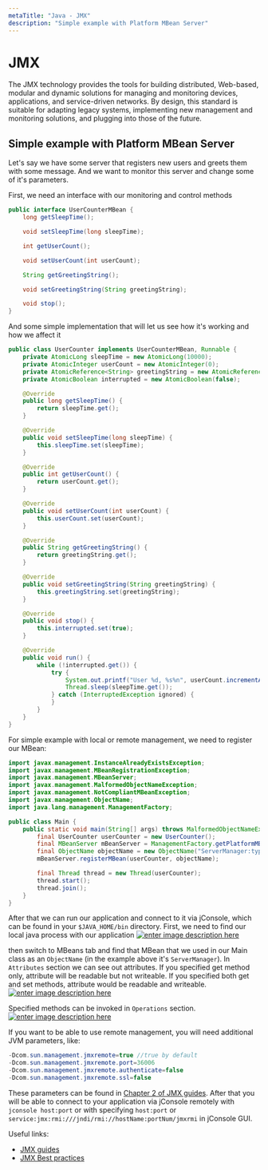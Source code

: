 ```yaml
---
metaTitle: "Java - JMX"
description: "Simple example with Platform MBean Server"
---
```


# JMX


The JMX technology provides the tools for building distributed, Web-based, modular and dynamic solutions for managing and monitoring devices, applications, and service-driven networks. By design, this standard is suitable for adapting legacy systems, implementing new management and monitoring solutions, and plugging into those of the future.



## Simple example with Platform MBean Server


Let's say we have some server that registers new users and greets them with some message. And we want to monitor this server and change some of it's parameters.

First, we need an interface with our monitoring and control methods

```java
public interface UserCounterMBean {
    long getSleepTime();

    void setSleepTime(long sleepTime);

    int getUserCount();

    void setUserCount(int userCount);

    String getGreetingString();

    void setGreetingString(String greetingString);

    void stop();
}

```

And some simple implementation that will let us see how it's working and how we affect it

```java
public class UserCounter implements UserCounterMBean, Runnable {
    private AtomicLong sleepTime = new AtomicLong(10000);
    private AtomicInteger userCount = new AtomicInteger(0);
    private AtomicReference<String> greetingString = new AtomicReference<>("welcome");
    private AtomicBoolean interrupted = new AtomicBoolean(false);

    @Override
    public long getSleepTime() {
        return sleepTime.get();
    }

    @Override
    public void setSleepTime(long sleepTime) {
        this.sleepTime.set(sleepTime);
    }

    @Override
    public int getUserCount() {
        return userCount.get();
    }

    @Override
    public void setUserCount(int userCount) {
        this.userCount.set(userCount);
    }

    @Override
    public String getGreetingString() {
        return greetingString.get();
    }

    @Override
    public void setGreetingString(String greetingString) {
        this.greetingString.set(greetingString);
    }

    @Override
    public void stop() {
        this.interrupted.set(true);
    }

    @Override
    public void run() {
        while (!interrupted.get()) {
            try {
                System.out.printf("User %d, %s%n", userCount.incrementAndGet(), greetingString.get());
                Thread.sleep(sleepTime.get());
            } catch (InterruptedException ignored) {
            }
        }
    }
}

```

For simple example with local or remote management, we need to register our MBean:

```java
import javax.management.InstanceAlreadyExistsException;
import javax.management.MBeanRegistrationException;
import javax.management.MBeanServer;
import javax.management.MalformedObjectNameException;
import javax.management.NotCompliantMBeanException;
import javax.management.ObjectName;
import java.lang.management.ManagementFactory;

public class Main {
    public static void main(String[] args) throws MalformedObjectNameException, NotCompliantMBeanException, InstanceAlreadyExistsException, MBeanRegistrationException, InterruptedException {
        final UserCounter userCounter = new UserCounter();
        final MBeanServer mBeanServer = ManagementFactory.getPlatformMBeanServer();
        final ObjectName objectName = new ObjectName("ServerManager:type=UserCounter");
        mBeanServer.registerMBean(userCounter, objectName);

        final Thread thread = new Thread(userCounter);
        thread.start();
        thread.join();
    }
}

```

After that we can run our application and connect to it via jConsole, which can be found in your `$JAVA_HOME/bin` directory.
First, we need to find our local java process with our application
[<img src="https://i.stack.imgur.com/21xsM.png" alt="enter image description here" />](https://i.stack.imgur.com/21xsM.png)

then switch to MBeans tab and find that MBean that we used in our Main class as an `ObjectName` (in the example above it's `ServerManager`).
In `Attributes` section we can see out attributes. If you specified get method only, attribute will be readable but not writeable. If you specified both get and set methods, attribute would be readable and writeable.
[<img src="https://i.stack.imgur.com/tlDAo.png" alt="enter image description here" />](https://i.stack.imgur.com/tlDAo.png)

Specified methods can be invoked in `Operations` section.
[<img src="https://i.stack.imgur.com/9SFoH.png" alt="enter image description here" />](https://i.stack.imgur.com/9SFoH.png)

If you want to be able to use remote management, you will need additional JVM parameters, like:

```java
-Dcom.sun.management.jmxremote=true //true by default
-Dcom.sun.management.jmxremote.port=36006 
-Dcom.sun.management.jmxremote.authenticate=false 
-Dcom.sun.management.jmxremote.ssl=false

```

These parameters can be found in [Chapter 2 of JMX guides](https://docs.oracle.com/javase/8/docs/technotes/guides/management/agent.html). After that you will be able to connect to your application via jConsole remotely with `jconsole host:port` or with specifying `host:port` or `service:jmx:rmi:///jndi/rmi://hostName:portNum/jmxrmi` in jConsole GUI.

Useful links:

- [JMX guides](https://docs.oracle.com/javase/8/docs/technotes/guides/management/overview.html)
- [JMX Best practices](http://www.oracle.com/us/technologies/java/best-practices-jsp-136021.html)


